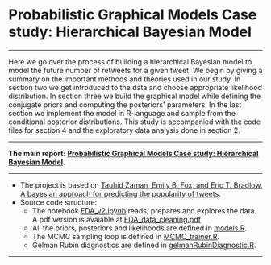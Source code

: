 # Probabilistic Graphical Models Case study: Hierarchical Bayesian Model  
-----
Here we go over the process of building a hierarchical Bayesian model to model the future
number of retweets for a given tweet. We begin by giving a summary on the important
methods and theories used in our study. In section two we get introduced to the data and
choose appropriate likelihood distribution. In section three we build the graphical model
while defining the conjugate priors and computing the posteriors' parameters. In the last
section we implement the model in R-language and sample from the conditional posterior
distributions. This study is accompanied with the code files for section 4 and the exploratory
data analysis done in section 2.

_____________________________________________________

**The main report: [Probabilistic Graphical Models Case study: Hierarchical
Bayesian Model](https://github.com/khaledfouda/bayesian-retweet-count-model/blob/main/case_study__Hierarchical_Bayesian_Model_A4.pdf).**   

-------------

- The project is based on [Tauhid Zaman, Emily B. Fox, and Eric T. Bradlow. A bayesian approach for predicting the
popularity of tweets](https://arxiv.org/abs/1304.6777v3).  
- Source code structure:
  - The notebook [EDA_v2.ipynb](https://github.com/khaledfouda/bayesian-retweet-count-model/blob/main/src/EDA_v2.ipynb) reads, prepares and explores the data. A pdf version is avaiable  at [EDA_data_cleaning.pdf](https://github.com/khaledfouda/bayesian-retweet-count-model/blob/main/report/EDA_data_cleaning.pdf)
  - All the priors, posteriors and likelihoods are defined in [models.R](https://github.com/khaledfouda/bayesian-retweet-count-model/blob/main/src/models.R).
  - The MCMC sampling loop is defined in [MCMC_trainer.R](https://github.com/khaledfouda/bayesian-retweet-count-model/blob/main/src/MCMC_trainer.R).
  - Gelman Rubin diagnostics are defined in [gelmanRubinDiagnostic.R](https://github.com/khaledfouda/bayesian-retweet-count-model/blob/main/src/gelmanRubinDiagnostic.R).

_________________________
